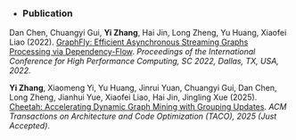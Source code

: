 - ### Publication

Dan Chen, Chuangyi Gui, **Yi Zhang**, Hai Jin, Long Zheng, Yu Huang, Xiaofei Liao (2022). [GraphFly: Efficient Asynchronous Streaming Graphs Processing via Dependency-Flow](https://ieeexplore.ieee.org/document/10046059). *Proceedings of the International Conference for High Performance Computing, SC 2022, Dallas, TX, USA, 2022.*



**Yi Zhang**, Xiaomeng Yi, Yu Huang, Jinrui Yuan, Chuangyi Gui, Dan Chen, Long Zheng, Jianhui Yue, Xiaofei Liao, Hai Jin, Jingling Xue (2025). [Cheetah: Accelerating Dynamic Graph Mining with Grouping
Updates](https://dl.acm.org/doi/10.1145/3736173). *ACM Transactions on Architecture and Code Optimization (TACO), 2025 (Just Accepted)*.
